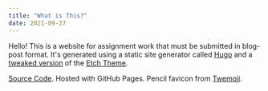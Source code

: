 ```yaml
---
title: "What is This?"
date: 2021-09-27
---
```


Hello! This is a website for assignment work that must be submitted in blog-post format. It's generated using a static site generator called [Hugo](https://gohugo.io/) and a [tweaked version](https://github.com/itsmeimtom/etch) of the [Etch Theme](https://github.com/LukasJoswiak/etch).
 
[Source Code](https://github.com/itsmeimtom/solcol-blog). Hosted with GitHub Pages. Pencil favicon from [Twemoji](https://twemoji.twitter.com/).